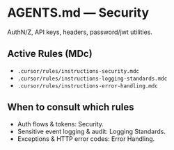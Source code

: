 # AGENTS.md — Security

AuthN/Z, API keys, headers, password/jwt utilities.

## Active Rules (MDc)
- `.cursor/rules/instructions-security.mdc`
- `.cursor/rules/instructions-logging-standards.mdc`
- `.cursor/rules/instructions-error-handling.mdc`

## When to consult which rules
- Auth flows & tokens: Security.
- Sensitive event logging & audit: Logging Standards.
- Exceptions & HTTP error codes: Error Handling.
